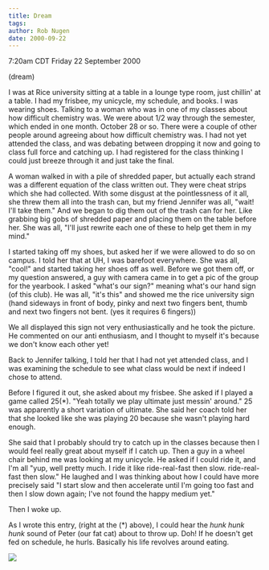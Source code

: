 ```yaml
---
title: Dream
tags: 
author: Rob Nugen
date: 2000-09-22
---
```


<title></title>
<p class=date>7:20am CDT Friday 22 September 2000
<p class=note>(dream)

<p class=dream>I was at Rice university sitting at a table in a lounge
type room, just chillin' at a table.  I had my frisbee, my unicycle,
my schedule, and books.  I was wearing shoes. Talking to a woman who
was in one of my classes about how difficult chemistry was.  We were
about 1/2 way through the semester, which ended in one month.  October
28 or so.  There were a couple of other people around agreeing about
how difficult chemistry was.  I had not yet attended the class, and
was debating between dropping it now and going to class full force and
catching up.  I had registered for the class thinking I could just
breeze through it and just take the final.

<p class=dream>A woman walked in with a pile of shredded paper, but
actually each strand was a different equation of the class written
out.  They were cheat strips which she had collected.  With some
disgust at the pointlessness of it all, she threw them all into the
trash can, but my friend Jennifer was all, "wait!  I'll take them."
And we began to dig them out of the trash can for her.  Like grabbing
big gobs of shredded paper and placing them on the table before her.
She was all, "I'll just rewrite each one of these to help get them in
my mind."

<p class=dream>I started taking off my shoes, but asked her if we were
allowed to do so on campus.  I told her that at UH, I was barefoot
everywhere.  She was all, "cool!"  and started taking her shoes off as
well.  Before we got them off, or my question answered, a guy with
camera came in to get a pic of the group for the yearbook.  I asked
"what's our sign?"  meaning what's our hand sign (of this club). He
was all, "it's this" and showed me the rice university sign (hand
sideways in front of body, pinky and next two fingers bent, thumb and
next two fingers not bent.  (yes it requires 6 fingers))

<p class=dream>We all displayed this sign not very enthusiastically
and he took the picture.  He commented on our anti enthusiasm, and I
thought to myself it's because we don't know each other yet!

<p class=dream>Back to Jennifer talking, I told her that I had not yet
attended class, and I was examining the schedule to see what class
would be next if indeed I chose to attend.  

<p class=dream>Before I figured it out, she asked about my frisbee.
She asked if I played a game called 25(*). "Yeah totally we play
ultimate just messin' around."  25 was apparently a short variation
of ultimate.  She said her coach told her that she looked like she was
playing 20 because she wasn't playing hard enough.

<p class=dream>She said that I probably should try to catch up in the
classes because then I would feel really great about myself if I catch
up.  Then a guy in a wheel chair behind me was looking at my unicycle.
He asked if I could ride it, and I'm all "yup, well pretty much.  I
ride it like ride-real-fast then slow.  ride-real-fast then slow."  He
laughed and I was thinking about how I could have more precisely said
"I start slow and then accelerate until I'm going too fast and then I
slow down again; I've not found the happy medium yet."

<p>Then I woke up.

<p>As I wrote this entry, (right at the (*) above), I could hear the
<em>hunk hunk hunk</em> sound of Peter (our fat cat) about to throw
up.  Doh!  If he doesn't get fed on schedule, he hurls.  Basically his
life revolves around eating. 

<p><img src='/images/rob/wL-ROB.gif'>

